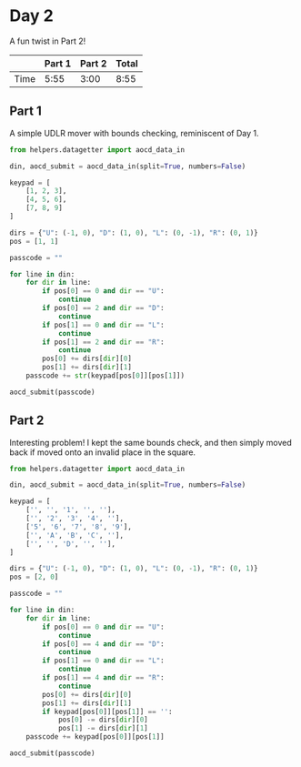 # Day 2

A fun twist in Part 2!

|      | Part 1 | Part 2 | Total |
|------|--------|--------|-------|
| Time | 5:55   | 3:00   | 8:55  |

## Part 1

A simple UDLR mover with bounds checking, reminiscent of Day 1.

```python
from helpers.datagetter import aocd_data_in

din, aocd_submit = aocd_data_in(split=True, numbers=False)

keypad = [
    [1, 2, 3],
    [4, 5, 6],
    [7, 8, 9]
]

dirs = {"U": (-1, 0), "D": (1, 0), "L": (0, -1), "R": (0, 1)}
pos = [1, 1]

passcode = ""

for line in din:
    for dir in line:
        if pos[0] == 0 and dir == "U":
            continue
        if pos[0] == 2 and dir == "D":
            continue
        if pos[1] == 0 and dir == "L":
            continue
        if pos[1] == 2 and dir == "R":
            continue
        pos[0] += dirs[dir][0]
        pos[1] += dirs[dir][1]
    passcode += str(keypad[pos[0]][pos[1]])

aocd_submit(passcode)
```

## Part 2

Interesting problem! I kept the same bounds check, and then simply moved back if moved onto an invalid place in the square.

```python
from helpers.datagetter import aocd_data_in

din, aocd_submit = aocd_data_in(split=True, numbers=False)

keypad = [
    ['', '', '1', '', ''],
    ['', '2', '3', '4', ''],
    ['5', '6', '7', '8', '9'],
    ['', 'A', 'B', 'C', ''],
    ['', '', 'D', '', ''],
]

dirs = {"U": (-1, 0), "D": (1, 0), "L": (0, -1), "R": (0, 1)}
pos = [2, 0]

passcode = ""

for line in din:
    for dir in line:
        if pos[0] == 0 and dir == "U":
            continue
        if pos[0] == 4 and dir == "D":
            continue
        if pos[1] == 0 and dir == "L":
            continue
        if pos[1] == 4 and dir == "R":
            continue
        pos[0] += dirs[dir][0]
        pos[1] += dirs[dir][1]
        if keypad[pos[0]][pos[1]] == '':
            pos[0] -= dirs[dir][0]
            pos[1] -= dirs[dir][1]
    passcode += keypad[pos[0]][pos[1]]

aocd_submit(passcode)
```

